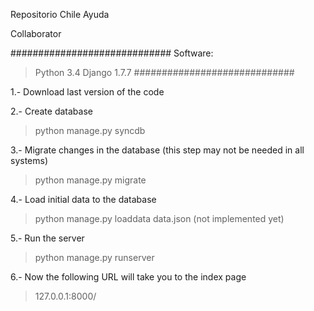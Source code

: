 Repositorio Chile Ayuda

Collaborator

#############################
Software:
   >Python 3.4
   >Django 1.7.7
#############################


1.- Download last version of the code

2.- Create database
   > python manage.py syncdb

3.- Migrate changes in the database (this step may not be needed in all systems)
   > python manage.py migrate

4.- Load initial data to the database
   > python manage.py loaddata data.json (not implemented yet)

5.- Run the server
   > python manage.py runserver

6.- Now the following URL will take you to the index page
   > 127.0.0.1:8000/
